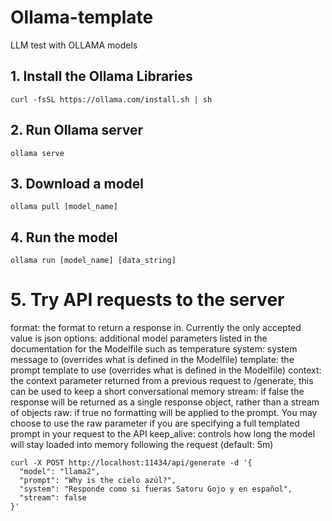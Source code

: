 # Ollama-template
LLM test with OLLAMA models

## 1. Install the Ollama Libraries
```SHELL
curl -fsSL https://ollama.com/install.sh | sh
```

## 2. Run Ollama server
```SHELL
ollama serve
```

## 3. Download a model
```SHELL
ollama pull [model_name]
```

## 4. Run the model
```SHELL
ollama run [model_name] [data_string]
```

# 5. Try API requests to the server
format: the format to return a response in. Currently the only accepted value is json
options: additional model parameters listed in the documentation for the Modelfile such as temperature
system: system message to (overrides what is defined in the Modelfile)
template: the prompt template to use (overrides what is defined in the Modelfile)
context: the context parameter returned from a previous request to /generate, this can be used to keep a short conversational memory
stream: if false the response will be returned as a single response object, rather than a stream of objects
raw: if true no formatting will be applied to the prompt. You may choose to use the raw parameter if you are specifying a full templated prompt in your request to the API
keep_alive: controls how long the model will stay loaded into memory following the request (default: 5m)
```SHELL
curl -X POST http://localhost:11434/api/generate -d '{
  "model": "llama2",
  "prompt": "Why is the cielo azúl?",
  "system": "Responde como si fueras Satoru Gojo y en español",
  "stream": false
}'
```
